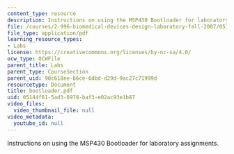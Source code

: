 ```yaml
---
content_type: resource
description: Instructions on using the MSP430 Bootloader for laboratory assignments.
file: /courses/2-996-biomedical-devices-design-laboratory-fall-2007/05144f615ad36978baf3e02ac93e1b87_bootloader.pdf
file_type: application/pdf
learning_resource_types:
- Labs
license: https://creativecommons.org/licenses/by-nc-sa/4.0/
ocw_type: OCWFile
parent_title: Labs
parent_type: CourseSection
parent_uid: 90c618ee-b6ce-6dbd-d29d-9ac27c71999d
resourcetype: Document
title: bootloader.pdf
uid: 05144f61-5ad3-6978-baf3-e02ac93e1b87
video_files:
  video_thumbnail_file: null
video_metadata:
  youtube_id: null
---
```

Instructions on using the MSP430 Bootloader for laboratory assignments.